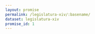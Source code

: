 ```yaml
---
layout: promise
permalink: /legislatura-xiv/:basename/
dataset: legislatura-xiv
promise_id: 1
---
```


